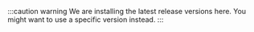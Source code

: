 :::caution warning
We are installing the latest release versions here.
You might want to use a specific version instead.
:::
